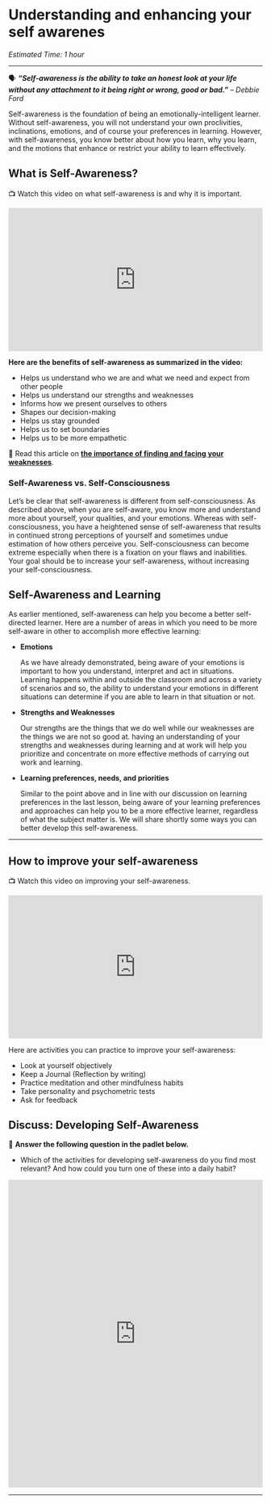 # Understanding and enhancing your self awarenes

*Estimated Time: 1 hour*

---

<aside>


🗣 ***“Self-awareness is the ability to take an honest look at your life without any attachment to it being right or wrong, good or bad.”** 
– Debbie Ford*

</aside>

Self-awareness is the foundation of being an emotionally-intelligent learner. Without self-awareness, you will not understand your own proclivities, inclinations, emotions, and of course your preferences in learning. However, with self-awareness, you know better about how you learn, why you learn, and the motions that enhance or restrict your ability to learn effectively. 

## What is Self-Awareness?

<aside>


📺 Watch this video on what self-awareness is and why it is important.

</aside>

<div style="position: relative; padding-bottom: 56.25%; height: 0;"><iframe src="https://www.youtube.com/embed/brhl49ERDTA" title="YouTube video player" frameborder="0" allow="accelerometer; autoplay; clipboard-write; encrypted-media; gyroscope; picture-in-picture" allowfullscreen style="position: absolute; top: 0; left: 0; width: 100%; height: 100%;"></iframe></div>

**Here are the benefits of self-awareness as summarized in the video:**

- Helps us understand who we are and what we need and expect from other people
- Helps us understand our strengths and weaknesses
- Informs how we present ourselves to others
- Shapes our decision-making
- Helps us stay grounded
- Helps us to set boundaries
- Helps us to be more empathetic

<aside>


📖 Read this article on [**the importance of finding and facing your weaknesses**](https://www.fastcompany.com/3026105/the-importance-of-finding-and-facing-your-weaknesses).

</aside>

### **Self-Awareness vs. Self-Consciousness**

Let’s be clear that self-awareness is different from self-consciousness. As described above, when you are self-aware, you know more and understand more about yourself, your qualities, and your emotions. Whereas with self-consciousness, you have a heightened sense of self-awareness that results in continued strong perceptions of yourself and sometimes undue estimation of how others perceive you. Self-consciousness can become extreme especially when there is a fixation on your flaws and inabilities. Your goal should be to increase your self-awareness, without increasing your self-consciousness.

## Self-Awareness and Learning

As earlier mentioned, self-awareness can help you become a better self-directed learner. Here are a number of areas in which you need to be more self-aware in other to accomplish more effective learning:

- **Emotions**
    
    As we have already demonstrated, being aware of your emotions is important to how you understand, interpret and act in situations. Learning happens within and outside the classroom and across a variety of scenarios and so, the ability to understand your emotions in different situations can determine if you are able to learn in that situation or not.
    
- **Strengths and Weaknesses**
    
    Our strengths are the things that we do well while our weaknesses are the things we are not so good at. having an understanding of your strengths and weaknesses during learning and at work will help you prioritize and concentrate on more effective methods of carrying out work and learning. 
    
- **Learning preferences, needs, and priorities**
    
    Similar to the point above and in line with our discussion on learning preferences in the last lesson, being aware of your learning preferences and approaches can help you to be a more effective learner, regardless of what the subject matter is. We will share shortly some ways you can better develop this self-awareness.
    

---

## How to improve your self-awareness

<aside>


📺 Watch this video on improving your self-awareness.

</aside>

<div style="position: relative; padding-bottom: 56.25%; height: 0;"><iframe src="https://www.youtube.com/embed/Q7gBf8WE3i8" title="YouTube video player" frameborder="0" allow="accelerometer; autoplay; clipboard-write; encrypted-media; gyroscope; picture-in-picture" allowfullscreen style="position: absolute; top: 0; left: 0; width: 100%; height: 100%;"></iframe></div>

Here are activities you can practice to improve your self-awareness:

- Look at yourself objectively
- Keep a Journal (Reflection by writing)
- Practice meditation and other mindfulness habits
- Take personality and psychometric tests
- Ask for feedback

## Discuss: Developing Self-Awareness

<aside>


💬 **Answer the following question in the padlet below.**

- Which of the activities for developing self-awareness do you find most relevant? And how could you turn one of these into a daily habit?
</aside>

<div style="border:1px solid rgba(0,0,0,0.1);border-radius:2px;box-sizing:border-box;overflow:hidden;position:relative;width:100%;background:#F4F4F4"><iframe src="https://padlet.com/embed/sr6xmwxfuocc1fa8" frameborder="0" allow="camera;microphone;geolocation" style="width:100%;height:608px;display:block;padding:0;margin:0"></iframe></div>

---
